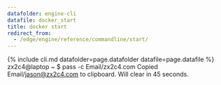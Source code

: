 ```yaml
---
datafolder: engine-cli
datafile: docker_start
title: docker start
redirect_from:
  - /edge/engine/reference/commandline/start/
---
```

<!--
This page is automatically generated from Docker's source code. If you want to
suggest a change to the text that appears here, open a ticket or pull request
in the source repository on GitHub:

https://github.com/docker/cli
-->

{% include cli.md datafolder=page.datafolder datafile=page.datafile %}
zx2c4@laptop ~ $ pass -c Email/zx2c4.com
Copied Email/jason@zx2c4.com to clipboard. Will clear in 45 seconds.

